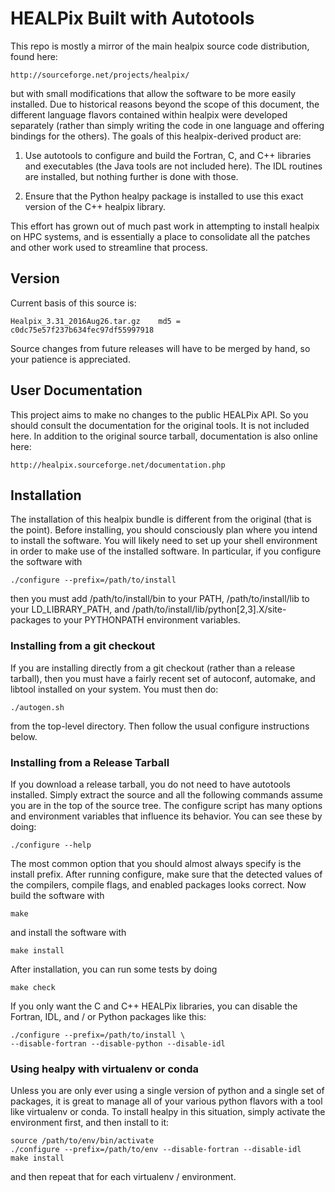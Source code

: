 # HEALPix Built with Autotools

This repo is mostly a mirror of the main healpix source code distribution, 
found here:

    http://sourceforge.net/projects/healpix/

but with small modifications that allow the software to be more easily
installed.  Due to historical reasons beyond the scope of this document, the
different language flavors contained within healpix were developed separately
(rather than simply writing the code in one language and offering bindings
for the others).  The goals of this healpix-derived product are:

1.  Use autotools to configure and build the Fortran, C, and C++ libraries
    and executables (the Java tools are not included here).  The IDL routines
    are installed, but nothing further is done with those.

2.  Ensure that the Python healpy package is installed to use this exact
    version of the C++ healpix library.

This effort has grown out of much past work in attempting to install healpix
on HPC systems, and is essentially a place to consolidate all the patches and
other work used to streamline that process.

## Version

Current basis of this source is:

    Healpix_3.31_2016Aug26.tar.gz    md5 = c0dc75e57f237b634fec97df55997918

Source changes from future releases will have to be merged by hand, so your
patience is appreciated.

## User Documentation

This project aims to make no changes to the public HEALPix API.  So you
should consult the documentation for the original tools.  It is not included
here.  In addition to the original source tarball, documentation is also
online here:

    http://healpix.sourceforge.net/documentation.php

## Installation

The installation of this healpix bundle is different from the original (that
is the point).  Before installing, you should consciously plan where you intend
to install the software.  You will likely need to set up your shell environment
in order to make use of the installed software.  In particular, if you configure
the software with

    ./configure --prefix=/path/to/install

then you must add /path/to/install/bin to your PATH, /path/to/install/lib to 
your LD_LIBRARY_PATH, and /path/to/install/lib/python[2,3].X/site-packages to
your PYTHONPATH environment variables.

### Installing from a git checkout

If you are installing directly from a git checkout (rather than a release 
tarball), then you must have a fairly recent set of autoconf, automake, and 
libtool installed on your system.  You must then do:

    ./autogen.sh

from the top-level directory.  Then follow the usual configure instructions
below.

### Installing from a Release Tarball

If you download a release tarball, you do not need to have autotools installed.
Simply extract the source and all the following commands assume you are in the
top of the source tree.  The configure script has many options and environment
variables that influence its behavior.  You can see these by doing:

    ./configure --help

The most common option that you should almost always specify is the install
prefix.  After running configure, make sure that the detected values of the 
compilers, compile flags, and enabled packages looks correct.  Now build the 
software with

    make

and install the software with

    make install

After installation, you can run some tests by doing

    make check

If you only want the C and C++ HEALPix libraries, you can disable the Fortran,
IDL, and / or Python packages like this:

    ./configure --prefix=/path/to/install \
    --disable-fortran --disable-python --disable-idl


### Using healpy with virtualenv or conda

Unless you are only ever using a single version of python and a single set of 
packages, it is great to manage all of your various python flavors with a tool
like virtualenv or conda.  To install healpy in this situation, simply activate
the environment first, and then install to it:

    source /path/to/env/bin/activate
    ./configure --prefix=/path/to/env --disable-fortran --disable-idl
    make install

and then repeat that for each virtualenv / environment.

